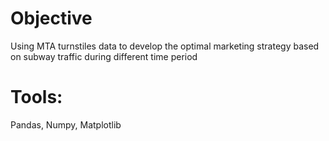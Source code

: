 # Objective
Using MTA turnstiles data to develop the optimal marketing strategy based on subway traffic during different time period

# Tools:
Pandas, Numpy, Matplotlib

